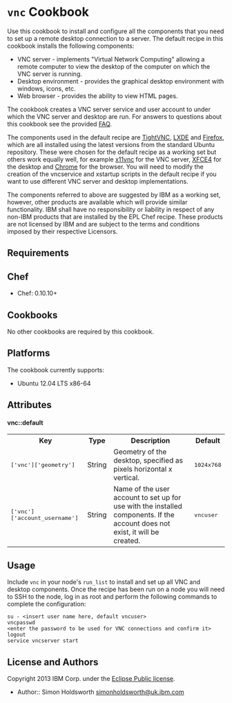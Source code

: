 ﻿`vnc` Cookbook
==========================

Use this cookbook to install and configure all the components that you need to set up a remote desktop connection to a server.  The default recipe in this cookbook installs the following components:

* VNC server - implements "Virtual Network Computing" allowing a remote computer to view the desktop of the computer on which the VNC server is running.
* Desktop environment - provides the graphical desktop environment with windows, icons, etc.
* Web browser - provides the ability to view HTML pages.

The cookbook creates a VNC server service and user account to under which the VNC server and desktop are run.  For answers to questions about this cookbook see the provided [FAQ](./FAQ.md).

The components used in the default recipe are [TightVNC](http://www.tightvnc.com/), [LXDE](http://lxde.org/) and [Firefox](http://www.mozilla.org/en-US/firefox/all/), which are all installed using the latest versions from the standard Ubuntu repository. These were chosen for the default recipe as a working set but others work equally well, for example [x11vnc](http://en.wikipedia.org/wiki/X11vnc) for the VNC server, [XFCE4](http://www.xfce.org/) for the desktop and [Chrome](www.google.com/chrome) for the browser.  You will need to modify the creation of the vncservice and xstartup scripts in the default recipe if you want to use different VNC server and desktop implementations.

The components referred to above are suggested by IBM as a working set, however, other products are available which will provide similar functionality.  IBM shall have no responsibility or liability in respect of any non-IBM products that are installed by the EPL Chef recipe.   These products are not licensed by IBM and are subject to the terms and conditions imposed by their respective Licensors.

Requirements
------------
 
## Chef

* Chef: 0.10.10+

## Cookbooks

No other cookbooks are required by this cookbook. 

## Platforms

The cookbook currently supports:

* Ubuntu 12.04 LTS x86-64

Attributes
----------
#### vnc::default
<table>
  <tr>
    <th>Key</th>
    <th>Type</th>
    <th>Description</th>
    <th>Default</th>
  </tr>
  <tr>
    <td><tt>['vnc']['geometry']</tt></td>
    <td>String</td>
    <td>Geometry of the desktop, specified as pixels horizontal x vertical.</td>
    <td><tt>1024x768</tt></td>
  </tr>
  <tr>
    <td><tt>['vnc']['account_username']</tt></td>
    <td>String</td>
    <td>Name of the user account to set up for use with the installed components. If the account does not exist, it will be created.</td>
    <td><tt>vncuser</tt></td>
  </tr>
</table>

Usage
-----
Include `vnc` in your node's `run_list` to install and set up all VNC and desktop components.
Once the recipe has been run on a node you will need to SSH to the node, log in as root and perform the following commands
to complete the configuration:

```
su - <insert user name here, default vncuser>
vncpasswd
<enter the password to be used for VNC connections and confirm it>
logout
service vncserver start
```

License and Authors
-------------------
Copyright 2013 IBM Corp. under the [Eclipse Public license](http://www.eclipse.org/legal/epl-v10.html).

* Author:: Simon Holdsworth <simonholdsworth@uk.ibm.com>

